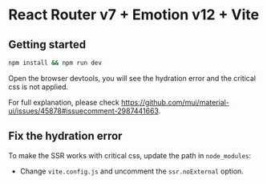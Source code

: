 # React Router v7 + Emotion v12 + Vite

## Getting started

```bash
npm install && npm run dev
```

Open the browser devtools, you will see the hydration error and the critical css is not applied.

For full explanation, please check https://github.com/mui/material-ui/issues/45878#issuecomment-2987441663.

## Fix the hydration error

To make the SSR works with critical css, update the path in `node_modules`:

- Change `vite.config.js` and uncomment the `ssr.noExternal` option.
